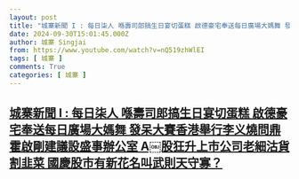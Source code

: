 ```yaml
---
layout: post
title: "城寨新聞 I : 每日柒人 喺壽司郎搞生日宴切蛋糕 啟德豪宅奉送每日廣場大媽舞 發呆大賽香港舉行李义燒問鼎 霍啟剛建議設盛事辦公室 A￼股狂升上市公司老細沽貨割韭菜 國慶股市有新花名叫武則天守寡？"
date: 2024-09-30T15:01:45.000Z
author: 城寨 Singjai
from: https://www.youtube.com/watch?v=nQ519zhWlEI
tags: [ 城寨 ]
comments: True
categories: [ 城寨 ]
---
```

<!--1727708505000-->
[城寨新聞 I : 每日柒人 喺壽司郎搞生日宴切蛋糕 啟德豪宅奉送每日廣場大媽舞 發呆大賽香港舉行李义燒問鼎 霍啟剛建議設盛事辦公室 A￼股狂升上市公司老細沽貨割韭菜 國慶股市有新花名叫武則天守寡？](https://www.youtube.com/watch?v=nQ519zhWlEI)
------

<div>

</div>
